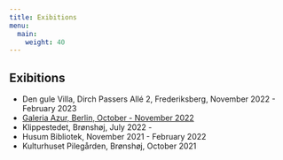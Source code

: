 ```yaml
---
title: Exibitions
menu:
  main:
    weight: 40
---
```


## Exibitions

- Den gule Villa, Dirch Passers Allé 2, Frederiksberg, November 2022 - February 2023
- [Galeria Azur, Berlin, October - November 2022](https://galeriaazur.art/de/)
- Klippestedet, Brønshøj, July 2022 - 
- Husum Bibliotek, November 2021 - February 2022
- Kulturhuset Pilegården, Brønshøj, October 2021
